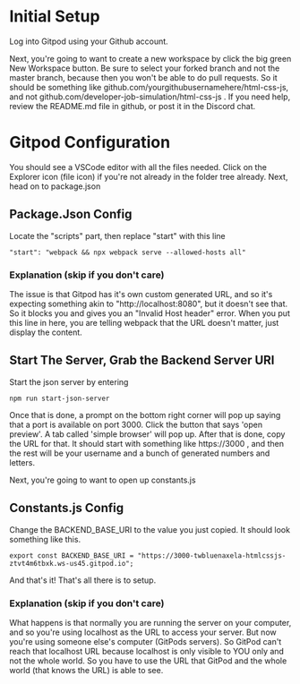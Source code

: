 # Initial Setup
Log into Gitpod using your Github account.

Next, you're going to want to create a new workspace by click the big green New Workspace button.
Be sure to select your forked branch and not the master branch, because then you won't be able to do pull requests. 
So it should be something like github.com/yourgithubusernamehere/html-css-js, and not 
github.com/developer-job-simulation/html-css-js .
If you need help, review the README.md file in github, or post it in the Discord chat.

# Gitpod Configuration

You should see a VSCode editor with all the files needed.
Click on the Explorer icon (file icon) if you're not already in the folder tree already.
Next, head on to package.json

## Package.Json Config

Locate the "scripts" part, then replace "start" with this line
```
"start": "webpack && npx webpack serve --allowed-hosts all"
```

### Explanation (skip if you don't care)
The issue is that Gitpod has it's own custom generated URL, and so it's expecting something akin to "http://localhost:8080", but it doesn't see that. So it blocks you and gives you an "Invalid Host header" error. When you put this line in here, you are telling webpack that the URL doesn't matter, just display the content. 

## Start The Server, Grab the Backend Server URI

Start the json server by entering 
```
npm run start-json-server
```
Once that is done, a prompt on the bottom right corner will pop up saying that a port is available on port 3000. Click the button that says 'open preview'.
A tab called 'simple browser' will pop up. After that is done, copy the URL for that. It should start with something like https://3000 , and then the rest will be your username and a bunch of generated numbers and letters. 

Next, you're going to want to open up constants.js

## Constants.js Config

Change the BACKEND_BASE_URI to the value you just copied. It should look something like this. 

```
export const BACKEND_BASE_URI = "https://3000-twbluenaxela-htmlcssjs-ztvt4m6tbxk.ws-us45.gitpod.io";
```

And that's it! That's all there is to setup. 

### Explanation (skip if you don't care)
What happens is that normally you are running the server on your computer, and so you're using localhost as the URL to access your server. But now you're using someone else's computer (GitPods servers). So GitPod can't reach that localhost URL because localhost is only visible to YOU only and not the whole world. So you have to use the URL that GitPod and the whole world
(that knows the URL) is able to see. 